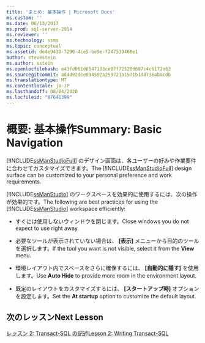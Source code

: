 ```yaml
---
title: 'まとめ: 基本操作 | Microsoft Docs'
ms.custom: ''
ms.date: 06/13/2017
ms.prod: sql-server-2014
ms.reviewer: ''
ms.technology: ssms
ms.topic: conceptual
ms.assetid: de4e9430-7290-4ce5-be9e-f247539460e1
author: stevestein
ms.author: sstein
ms.openlocfilehash: e43fd061d6547133ce07f72520d697c4c6172e03
ms.sourcegitcommit: ad4d92dce894592a259721a1571b1d8736abacdb
ms.translationtype: MT
ms.contentlocale: ja-JP
ms.lasthandoff: 08/04/2020
ms.locfileid: "87641399"
---
```

# <a name="summary-basic-navigation"></a><span data-ttu-id="00ce9-102">概要: 基本操作</span><span class="sxs-lookup"><span data-stu-id="00ce9-102">Summary: Basic Navigation</span></span>
  <span data-ttu-id="00ce9-103">[!INCLUDE[ssManStudioFull](../../includes/ssmanstudiofull-md.md)] のデザイン画面は、各ユーザーの好みや作業要件に合わせてカスタマイズできます。</span><span class="sxs-lookup"><span data-stu-id="00ce9-103">The [!INCLUDE[ssManStudioFull](../../includes/ssmanstudiofull-md.md)] design surface can be customized to your personal preference and work requirements.</span></span>  
  
 <span data-ttu-id="00ce9-104">[!INCLUDE[ssManStudio](../../includes/ssmanstudio-md.md)] のワークスペースを効果的に使用するには、次の操作が効果的です。</span><span class="sxs-lookup"><span data-stu-id="00ce9-104">The following are best practices for using the [!INCLUDE[ssManStudio](../../includes/ssmanstudio-md.md)] workspace efficiently:</span></span>  
  
-   <span data-ttu-id="00ce9-105">すぐには使用しないウィンドウを閉じます。</span><span class="sxs-lookup"><span data-stu-id="00ce9-105">Close windows you do not expect to use right away.</span></span>  
  
-   <span data-ttu-id="00ce9-106">必要なツールが表示されていない場合は、 **[表示]** メニューから目的のツールを選択します。</span><span class="sxs-lookup"><span data-stu-id="00ce9-106">If the tool you want is not visible, select it from the **View** menu.</span></span>  
  
-   <span data-ttu-id="00ce9-107">環境レイアウト内でスペースをさらに確保するには、 **[自動的に隠す]** を使用します。</span><span class="sxs-lookup"><span data-stu-id="00ce9-107">Use **Auto Hide** to provide more room in the environment layout.</span></span>  
  
-   <span data-ttu-id="00ce9-108">既定のレイアウトをカスタマイズするには、 **[スタートアップ時]** オプションを設定します。</span><span class="sxs-lookup"><span data-stu-id="00ce9-108">Set the **At startup** option to customize the default layout.</span></span>  
  
## <a name="next-lesson"></a><span data-ttu-id="00ce9-109">次のレッスン</span><span class="sxs-lookup"><span data-stu-id="00ce9-109">Next Lesson</span></span>  
 [<span data-ttu-id="00ce9-110">レッスン 2: Transact-SQL の記述</span><span class="sxs-lookup"><span data-stu-id="00ce9-110">Lesson 2: Writing Transact-SQL</span></span>](lesson-2-writing-transact-sql.md)  
  
  
